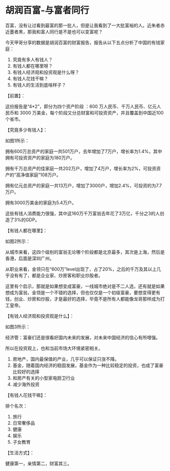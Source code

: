 # 胡润百富-与富者同行



百富，没有让过看到最富的那一批人，但是让我看到了一大批富裕的人。近朱者赤近墨者黑，那我和富人同行是不是也可以变富呢？



今天甲哥分享的数据是胡润百富的财富报告，报告从以下五点分析了中国的有钱家庭：

1. 究竟有多人有钱人？
2. 有钱人都在哪里呀？
3. 有钱人经济观和投资观是什么呀？
4. 有钱人花钱干嘛？
5. 有钱人的生活到底啥样子？



【前置】：

这份报告是“4*2”，即分为四个资产阶段 ：600 万人民币、千万人民币、亿元人民币和 3000 万美金，每个阶段又分总财富和可投资资产，并且覆盖到中国近100 个省市。  



【究竟多少有钱人】：

如图1所示：

拥有600万总资产的家庭一共501万户，去年增加了7万户，增长率为1.4%，其中拥有可投资资产的家庭为180万户。

拥有千万总资产的佳家庭一共202万户，增加了4万户，增长率为2%，可投资资产的“高净值家庭”108万户。

拥有亿元总资产的家庭一共13万户，增加了3000户，增加2.4%，可投资的为7.7万户。

拥有3000万美金的家庭为5.4万户。

这些有钱人消费能力很强，其中这160万千万富翁去年花了3万亿，千分之3的人创造了3%的GDP。



【有钱人都在哪里】：

如图2所示：

从城市来看，这四个级别的富翁无论哪个阶段都是北京最多，其次是上海，然后是香港，后面是深圳广州。

从职业来看，金领只在“600万”level出现了，占了20%，之后的千万及其以上几乎没有有了，都是企业家、炒房客和职业炒股者。

这里有个启示，那就是如果想变成富豪，一线城市绝对是不二人选，还有就是如果想成为富翁，金领是一个不错的选择，但也仅仅是一个初级富豪，要想变得更有钱，创业、炒房和炒股，才是最好的选择，毕竟不是所有人都能像龙哥那样成为打工皇帝。



【有钱人经济观和投资观是什么】：

如图3所示：

经济管：富豪们还是很看好国内未来的发展，对未来中国经济的信心有所增强。

所以在投资观上，也和当前市场大环境紧密相关。

1. 房地产，国内最保值的产业，几乎可以保证只涨不降。
2. 基金，随着国内经济的稳固发展，基金作为一种比较稳定的投资，也成了富豪比较好的选择
3. 和房产有关的小型家电厨卫行业
4. 减少海外投资



【有钱人花钱干嘛】：

排个名次：

1. 旅行
2. 日常奢侈品
3. 健康
4. 娱乐
5. 子女教育



【生活方式】：

健康第一，亲情第二，财富其三。




